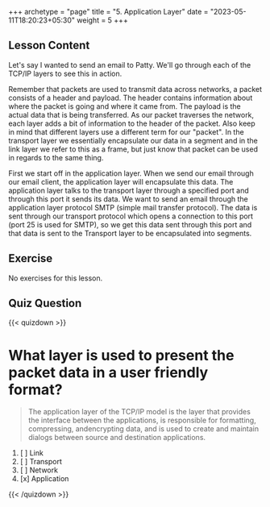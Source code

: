 +++
archetype = "page"
title = "5. Application Layer"
date = "2023-05-11T18:20:23+05:30"
weight = 5
+++

## Lesson Content

Let's say I wanted to send an email to Patty. We'll go through each of the TCP/IP layers to see this in action. 

Remember that packets are used to transmit data across networks, a packet consists of a header and payload. The header contains information about where the packet is going and where it came from. The payload is the actual data that is being transferred. As our packet traverses the network, each layer adds a bit of information to the header of the packet. Also keep in mind that different layers use a different term for our "packet". In the transport layer we essentially encapsulate our data in a segment and in the link layer we refer to this as a frame, but just know that packet can be used in regards to the same thing.

First we start off in the application layer. When we send our email through our email client, the application layer will encapsulate this data. The application layer talks to the transport layer through a specified port and through this port it sends its data. We want to send an email through the application layer protocol SMTP (simple mail transfer protocol). The data is sent through our transport protocol which opens a connection to this port (port 25 is used for SMTP), so we get this data sent through this port and that data is sent to the Transport layer to be encapsulated into segments.

## Exercise

No exercises for this lesson.

## Quiz Question

{{< quizdown >}}

# What layer is used to present the packet data in a user friendly format?

> The application layer of the TCP/IP model is the layer that provides the interface between the applications, is responsible for formatting, compressing, andencrypting data, and is used to create and maintain dialogs between source and destination applications.

1. [ ] Link
2. [ ] Transport
3. [ ] Network
4. [x] Application

{{< /quizdown >}}
